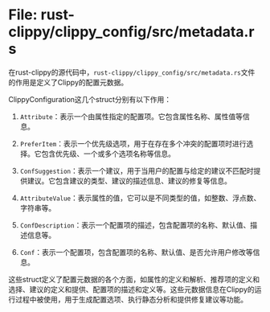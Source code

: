 # File: rust-clippy/clippy_config/src/metadata.rs

在rust-clippy的源代码中，`rust-clippy/clippy_config/src/metadata.rs`文件的作用是定义了Clippy的配置元数据。

ClippyConfiguration这几个struct分别有以下作用：

1. `Attribute`：表示一个由属性指定的配置项。它包含属性名称、属性值等信息。

2. `PreferItem`：表示一个优先级选项，用于在存在多个冲突的配置项时进行选择。它包含优先级、一个或多个选项名称等信息。

3. `ConfSuggestion`：表示一个建议，用于当用户的配置与给定的建议不匹配时提供建议。它包含建议的类型、建议的描述信息、建议的修复等信息。

4. `AttributeValue`：表示属性的值，它可以是不同类型的值，如整数、浮点数、字符串等。

5. `ConfDescription`：表示一个配置项的描述，包含配置项的名称、默认值、描述信息等。

6. `Conf`：表示一个配置项，包含配置项的名称、默认值、是否允许用户修改等信息。

这些struct定义了配置元数据的各个方面，如属性的定义和解析、推荐项的定义和选择、建议的定义和提供、配置项的描述和定义等。这些元数据信息在Clippy的运行过程中被使用，用于生成配置选项、执行静态分析和提供修复建议等功能。

